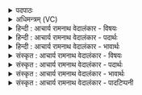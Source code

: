 <details><summary>पदपाठः</summary>

वृ꣡ष꣢꣯णः। ते꣣। वृ꣡ष्ण्य꣢꣯म्। श꣡वः꣢꣯। वृ꣡षा꣢꣯। व꣡न꣢꣯म्। वृ꣡षा꣢꣯। सु꣣तः꣢। सः। त्वम्। वृ꣣षन्। वृ꣡षा꣢꣯। इत्। अ꣣सि। ७८२।
</details>

<details><summary>अधिमन्त्रम् (VC)</summary>

- पवमानः सोमः
- कश्यपो मारीचः
- गायत्री
- षड्जः
</details>

<details><summary>हिन्दी : आचार्य रामनाथ वेदालंकार - विषयः</summary>

अगले मन्त्र में पुनः परमात्मा,आचार्य और राजा की स्तुति है।
</details>

<details><summary>हिन्दी : आचार्य रामनाथ वेदालंकार - पदार्थः</summary>

पदार्थान्वयभाषाः -  हे (वृषन्) सुख, सम्पत्ति, विद्या आदि की वर्षा करनेवाले परमात्मन्, आचार्य और राजन् ! (वृष्णः ते) वर्षक आपका (शवः) बल (वृष्ण्यम्) सुख, शान्ति, धन आदि की वर्षा करने के स्वभाववाला है। आपका (वनम्) तेज भी (वृषा) सुख आदि की वर्षा करनेवाला है। (सुतः) आपसे उत्पन्न किया गया वृष्टिरस, विद्यारस और रक्षारस भी (वृषा) सुख आदि की वर्षा करनेवाला है। (सः त्वम्) वह आप (वृषा इत्) बादल ही (असि) हो ॥२॥ इस मन्त्र में सोमपदवाच्य परमेश्वर आदि में बादल का आरोप होने से रूपकालङ्कार है। ‘वृष्ण, वृष्ण’ में छेकानुप्रास, ‘वृषा, वृषा’ में लाटानुप्रास और ‘वृष्, वृष्, वृषा, वृषा, वृष, वृषे’ में वृत्त्यनुप्रास है ॥२॥
</details>

<details><summary>हिन्दी : आचार्य रामनाथ वेदालंकार - भावार्थः</summary>

भावार्थभाषाः -  जगदीश्वर,राजा और आचार्य ये तीनों ही मनुष्यों को ऐहिक तथा पारलौकिक उन्नति प्राप्त कराने में सहायक होते हैं ॥२॥
</details>

<details><summary>संस्कृत : आचार्य रामनाथ वेदालंकार - विषयः</summary>

अथ पुनरपि परमात्माऽऽचार्यनृपतयः स्तूयन्ते।
</details>

<details><summary>संस्कृत : आचार्य रामनाथ वेदालंकार - पदार्थः</summary>

पदार्थान्वयभाषाः -  हे (वृषन्) सुखसम्पद्विद्यादिवर्षक परमात्मन् आचार्य नृपते च ! (वृष्णः ते) वर्षकस्य तव (शवः) बलम् (वृष्ण्यम्) सुखशान्तिधनादीनां वर्षणशीलं भवति, (वनम्) तव तेजः अपि (वृषा) सुखादीनां वर्षकं भवति। [वनम् इति रश्मिनाम। निघं० १।५। वृषा इत्यत्र लिङ्गव्यत्ययः।] (सुतः) त्वया उत्पादितः वृष्टिरसः, विद्यारसः रक्षारसश्चापि (वृषा) सुखादिवर्षको भवति। (सः त्वम्) तादृशः त्वम् (वृषा इत्) मेघः एव (असि) वर्तसे ॥२॥ अत्र सोमवाच्येषु परमेश्वरादिषु मेघारोपाद् रूपकालङ्कारः। ‘वृष्ण वृष्ण’ इति छेकानुप्रासः। वृषा वृषा इति लाटानुप्रासः। वृष्, वृष्, वृषा, वृषा, वृष, वृषे इति वृत्त्यनुप्रासः ॥२॥
</details>

<details><summary>संस्कृत : आचार्य रामनाथ वेदालंकार - भावार्थः</summary>

भावार्थभाषाः -  जगदीश्वरो नृपतिराचार्यश्च त्रयोऽप्येते जनानामैहिकपारलौकिकोत्कर्ष-प्रदानाय सहायका जायन्ते ॥२॥
</details>

<details><summary>संस्कृत : आचार्य रामनाथ वेदालंकार - पादटिप्पनी</summary>

टिप्पणी:   २.ऋ० ९।६४।२,‘सुतः’ इत्यत्र ‘म॑दः’ इति भेदः। ‘स त्वं’ इत्यत्र च ‘स॒त्यं’ इति पाठः।
</details>